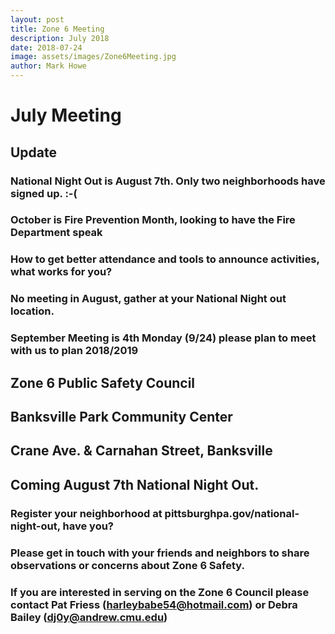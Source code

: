 ```yaml
---
layout: post
title: Zone 6 Meeting
description: July 2018
date: 2018-07-24
image: assets/images/Zone6Meeting.jpg
author: Mark Howe
---
```




# July Meeting
## Update 
### National Night Out is August 7th. Only two neighborhoods have signed up. :-(
### October is Fire Prevention Month, looking to have the Fire Department speak
### How to get better attendance and tools to announce activities, what works for you?
### No meeting in August, gather at your National Night out location.
### September Meeting is 4th Monday (9/24) please plan to meet with us to plan 2018/2019

## Zone 6 Public Safety Council
## Banksville Park Community Center
##  Crane Ave. & Carnahan Street, Banksville

## Coming August 7th National Night Out.
### Register your neighborhood at pittsburghpa.gov/national-night-out, have you?

### Please get in touch with your friends and neighbors to share observations or concerns about Zone 6 Safety.

### If you are interested in serving on the Zone 6 Council please contact Pat Friess (harleybabe54@hotmail.com) or Debra Bailey (dj0y@andrew.cmu.edu)

